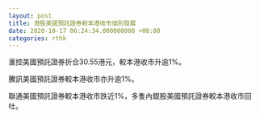```yaml
---
layout: post
title: 港股美國預託證券較本港收市個別發展
date: 2020-10-17 06:24:34.000000000 +08:00
categories: rthk
---
```


滙控美國預託證券折合30.55港元，較本港收市升逾1%。

騰訊美國預託證券較本港收市亦升逾1%。

聯通美國預託證券較本港收市跌近1%，多隻內銀股美國預託證券較本港收市回吐。
